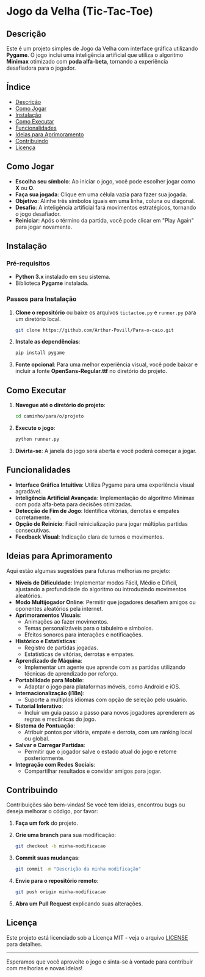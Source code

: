 # Jogo da Velha (Tic-Tac-Toe)

## Descrição

Este é um projeto simples de Jogo da Velha com interface gráfica utilizando **Pygame**. O jogo inclui uma inteligência artificial que utiliza o algoritmo **Minimax** otimizado com **poda alfa-beta**, tornando a experiência desafiadora para o jogador.

## Índice

- [Descrição](#descrição)
- [Como Jogar](#como-jogar)
- [Instalação](#instalação)
- [Como Executar](#como-executar)
- [Funcionalidades](#funcionalidades)
- [Ideias para Aprimoramento](#ideias-para-aprimoramento)
- [Contribuindo](#contribuindo)
- [Licença](#licença)

## Como Jogar

- **Escolha seu símbolo**: Ao iniciar o jogo, você pode escolher jogar como **X** ou **O**.
- **Faça sua jogada**: Clique em uma célula vazia para fazer sua jogada.
- **Objetivo**: Alinhe três símbolos iguais em uma linha, coluna ou diagonal.
- **Desafio**: A inteligência artificial fará movimentos estratégicos, tornando o jogo desafiador.
- **Reiniciar**: Após o término da partida, você pode clicar em "Play Again" para jogar novamente.

## Instalação

### Pré-requisitos

- **Python 3.x** instalado em seu sistema.
- Biblioteca **Pygame** instalada.

### Passos para Instalação

1. **Clone o repositório** ou baixe os arquivos `tictactoe.py` e `runner.py` para um diretório local.

   ```bash
   git clone https://github.com/Arthur-Povill/Para-o-caio.git
   ```

2. **Instale as dependências**:

   ```bash
   pip install pygame
   ```

3. **Fonte opcional**: Para uma melhor experiência visual, você pode baixar e incluir a fonte **OpenSans-Regular.ttf** no diretório do projeto.

## Como Executar

1. **Navegue até o diretório do projeto**:

   ```bash
   cd caminho/para/o/projeto
   ```

2. **Execute o jogo**:

   ```bash
   python runner.py
   ```

3. **Divirta-se**: A janela do jogo será aberta e você poderá começar a jogar.

## Funcionalidades

- **Interface Gráfica Intuitiva**: Utiliza Pygame para uma experiência visual agradável.
- **Inteligência Artificial Avançada**: Implementação do algoritmo Minimax com poda alfa-beta para decisões otimizadas.
- **Detecção de Fim de Jogo**: Identifica vitórias, derrotas e empates corretamente.
- **Opção de Reinício**: Fácil reinicialização para jogar múltiplas partidas consecutivas.
- **Feedback Visual**: Indicação clara de turnos e movimentos.

## Ideias para Aprimoramento

Aqui estão algumas sugestões para futuras melhorias no projeto:

- **Níveis de Dificuldade**: Implementar modos Fácil, Médio e Difícil, ajustando a profundidade do algoritmo ou introduzindo movimentos aleatórios.
- **Modo Multijogador Online**: Permitir que jogadores desafiem amigos ou oponentes aleatórios pela internet.
- **Aprimoramentos Visuais**:
  - Animações ao fazer movimentos.
  - Temas personalizáveis para o tabuleiro e símbolos.
  - Efeitos sonoros para interações e notificações.
- **Histórico e Estatísticas**:
  - Registro de partidas jogadas.
  - Estatísticas de vitórias, derrotas e empates.
- **Aprendizado de Máquina**:
  - Implementar um agente que aprende com as partidas utilizando técnicas de aprendizado por reforço.
- **Portabilidade para Mobile**:
  - Adaptar o jogo para plataformas móveis, como Android e iOS.
- **Internacionalização (i18n)**:
  - Suporte a múltiplos idiomas com opção de seleção pelo usuário.
- **Tutorial Interativo**:
  - Incluir um guia passo a passo para novos jogadores aprenderem as regras e mecânicas do jogo.
- **Sistema de Pontuação**:
  - Atribuir pontos por vitória, empate e derrota, com um ranking local ou global.
- **Salvar e Carregar Partidas**:
  - Permitir que o jogador salve o estado atual do jogo e retome posteriormente.
- **Integração com Redes Sociais**:
  - Compartilhar resultados e convidar amigos para jogar.

## Contribuindo

Contribuições são bem-vindas! Se você tem ideias, encontrou bugs ou deseja melhorar o código, por favor:

1. **Faça um fork** do projeto.
2. **Crie uma branch** para sua modificação:

   ```bash
   git checkout -b minha-modificacao
   ```

3. **Commit suas mudanças**:

   ```bash
   git commit -m "Descrição da minha modificação"
   ```

4. **Envie para o repositório remoto**:

   ```bash
   git push origin minha-modificacao
   ```

5. **Abra um Pull Request** explicando suas alterações.

## Licença

Este projeto está licenciado sob a Licença MIT - veja o arquivo [LICENSE](LICENSE) para detalhes.

---

Esperamos que você aproveite o jogo e sinta-se à vontade para contribuir com melhorias e novas ideias!
